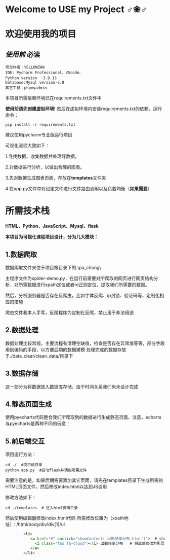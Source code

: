 # Welcome to USE my Project ♂❀♂
# 欢迎使用我的项目
## *使用前* __必读__
```
项目作者：YELLOWZAN
IDE: Pycharm Professional、VScode、
Python version ：3.9.13
Database:Mysql version-5.8
其它工具：phpmyadmin
```
本项目所需依赖环境已在requirements.txt文件中

**使用前请先创建虚拟环境!**
然后在虚拟环境内安装requirements.txt的依赖，运行命令：
```shell
pip install -r requirements.txt
```
建议使用pycharm专业版运行项目 

可视化流程大致如下：

1.寻找数据，收集数据并处理好数据。

2.对数据进行分析，以做出合理的图表。

3.先对数据生成图表页面，存放在**templates**文件夹

4.在app.py文件中对设定文件进行文件路由调用以及负载均衡（**如果需要**）

# 所需技术栈

__HTML、Python、JavaScript、Mysql、flask__


**本项目为可视化课程项目设计，分为几大模块：**

## 1.数据爬取
数据爬取文件夹位于项目根目录下的.\pa_chong\

主程序文件为spider-demo.py，在运行前需要对所爬取的网页进行网页结构分析，对所需数据进行xpath定位或者re正则定位，提取我们所需要的数据。

然后，分析服务器是否存在反爬虫，比如字体反爬、ip封锁、验证码等，定制化相应的措施

爬虫文件我本人手写，反爬程序为定制化反爬，禁止用于非法用途

## 2.数据处理

数据处理比较常规，主要流程有清理空缺值，检查是否存在异常值等等，部分字段用到编码的手段，以方便后期的数据建模
处理完成的数据存放于./data_clear/clean_data/目录下

## 3.数据存储

这一部分为将数据放入数据库存储，由于时间关系我们尚未设计完成

## 4.静态页面生成

使用pyecharts代码整合我们所爬取到的数据进行生成静态页面，注意，echarts与pyecharts是两种不同的玩意！

## 5.前后端交互

项目运行方法：

```shell
cd ./  #项目根目录
python app.py  #启动flask并调用所需文件
```

需要注意的是，如果后期需要添加其它页面，请先在templates目录下生成所需的HTML页面文件，然后修改index.html以达到JS调用

修改方法如下：
```shell
cd ./templates  # 进入html页面目录

```

然后使用编辑器修改index.html代码
所需修改位置为（xpath地址）：/html/body/div/div[1]/ul
```html
        <li>
           <a href="#" onclick="showContent('出勤频率分布.html')">  # showContent函数内引号内容修改为所调用的文件
             <i class="fas fa-cloud"></i> 出勤频率分布   # 将此处修改为所显示的链接名称
           </a>
        </li>
```
